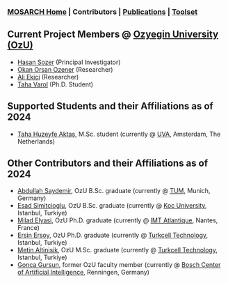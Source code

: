### [MOSARCH Home](./) | Contributors | [Publications](./publications.html) | [Toolset](./toolset.html)

## Current Project Members @ [Ozyegin University (OzU)](https://www.ozyegin.edu.tr/)
- [Hasan Sozer](https://faculty.ozyegin.edu.tr/hsozer/) (Principal Investigator) 
- [Okan Orsan Ozener](https://faculty.ozyegin.edu.tr/orsano/) (Researcher)
- [Ali Ekici](https://faculty.ozyegin.edu.tr/aliekici/) (Researcher)
- [Taha Varol](https://tr.linkedin.com/in/tahavarol) (Ph.D. Student)

## Supported Students and their Affiliations as of 2024
- [Taha Huzeyfe Aktas](https://tr.linkedin.com/in/taha-huzeyfe-aktas), M.Sc. student (currently @ [UVA](https://www.uva.nl/), Amsterdam, The Netherlands)

## Other Contributors and their Affiliations as of 2024
- [Abdullah Saydemir](https://github.com/Saydemr), OzU B.Sc. graduate (currently @ [TUM](https://www.tum.de/en/), Munich, Germany)
- [Esad Simitcioglu](https://github.com/EsadSimitcioglu), OzU B.Sc. graduate (currently @ [Koc University](https://www.ku.edu.tr/), Istanbul, Turkiye)
- [Milad Elyasi](http://www.miladelyasi.com/), OzU Ph.D. graduate (currently @ [IMT Atlantique](https://www.imt-atlantique.fr/en), Nantes, France)
- [Ersin Ersoy](https://github.com/ersinersoy/), OzU Ph.D. graduate (currently @ [Turkcell Technology](http://www.turkcellteknoloji.com.tr/language/en/), Istanbul, Turkiye)
- [Metin Altinisik](https://tr.linkedin.com/in/metin-alt%C4%B1n%C4%B1%C5%9F%C4%B1k-9177125), OzU M.Sc. graduate (currently @ [Turkcell Technology](http://www.turkcellteknoloji.com.tr/language/en/), Istanbul, Turkiye)
- [Gonca Gursun](https://tr.linkedin.com/in/goncagursun), former OzU faculty member (currently @ [Bosch Center of Artificial Intelligence](https://www.bosch-ai.com/), Renningen, Germany)
